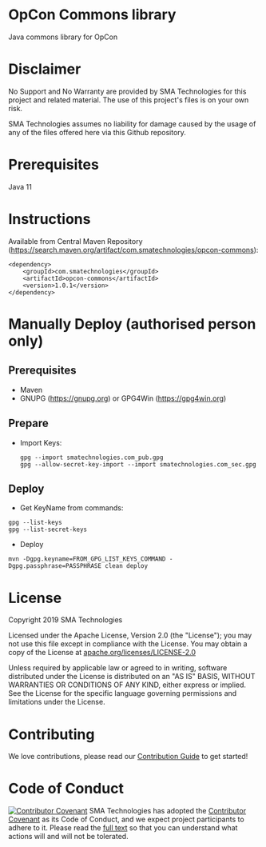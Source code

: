 # OpCon Commons library
Java commons library for OpCon

# Disclaimer
No Support and No Warranty are provided by SMA Technologies for this project and related material. The use of this project's files is on your own risk.

SMA Technologies assumes no liability for damage caused by the usage of any of the files offered here via this Github repository.

# Prerequisites

Java 11

# Instructions

Available from Central Maven Repository (https://search.maven.org/artifact/com.smatechnologies/opcon-commons):
```
<dependency>
    <groupId>com.smatechnologies</groupId>
    <artifactId>opcon-commons</artifactId>
    <version>1.0.1</version>
</dependency>
```

# Manually Deploy (authorised person only)

## Prerequisites

- Maven
- GNUPG (https://gnupg.org) or GPG4Win (https://gpg4win.org)

## Prepare

- Import Keys:
  ```
  gpg --import smatechnologies.com_pub.gpg
  gpg --allow-secret-key-import --import smatechnologies.com_sec.gpg
  ```

## Deploy


- Get KeyName from commands:
```
gpg --list-keys
gpg --list-secret-keys
```
- Deploy
```
mvn -Dgpg.keyname=FROM_GPG_LIST_KEYS_COMMAND -Dgpg.passphrase=PASSPHRASE clean deploy
```

# License
Copyright 2019 SMA Technologies

Licensed under the Apache License, Version 2.0 (the "License");
you may not use this file except in compliance with the License.
You may obtain a copy of the License at [apache.org/licenses/LICENSE-2.0](http://www.apache.org/licenses/LICENSE-2.0)

Unless required by applicable law or agreed to in writing, software
distributed under the License is distributed on an "AS IS" BASIS,
WITHOUT WARRANTIES OR CONDITIONS OF ANY KIND, either express or implied.
See the License for the specific language governing permissions and
limitations under the License.

# Contributing
We love contributions, please read our [Contribution Guide](CONTRIBUTING.md) to get started!

# Code of Conduct
[![Contributor Covenant](https://img.shields.io/badge/Contributor%20Covenant-v2.0%20adopted-ff69b4.svg)](code-of-conduct.md)
SMA Technologies has adopted the [Contributor Covenant](CODE_OF_CONDUCT.md) as its Code of Conduct, and we expect project participants to adhere to it. Please read the [full text](CODE_OF_CONDUCT.md) so that you can understand what actions will and will not be tolerated.
